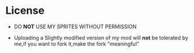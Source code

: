 # License

* DO **NOT** USE MY SPRITES WITHOUT PERMISSION

* Uploading a Slightly modified version of my mod will **not** be tolerated by me,if you want to fork it,make the fork "meaningful"
